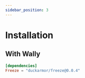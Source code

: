 ```yaml
---
sidebar_position: 3
---
```


# Installation

## With Wally

```toml
[dependencies]
Freeze = "duckarmor/freeze@0.0.4"
```
